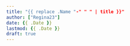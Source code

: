 ```yaml
---
title: "{{ replace .Name "-" " " | title }}"
author: ["Regina23"]
date: {{ .Date }}
lastmod: {{ .Date }}
draft: true
---
```


